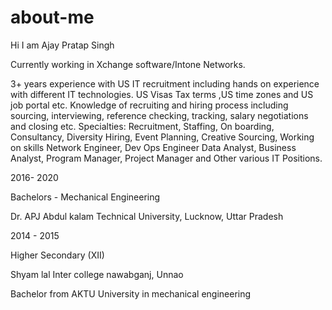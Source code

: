 # about-me
Hi
I am Ajay Pratap Singh

Currently working in Xchange software/Intone Networks.


3+ years experience with US IT recruitment including hands on experience with different IT technologies. US Visas Tax terms ,US time zones and US job portal etc.
Knowledge of recruiting and hiring process including sourcing, interviewing,
reference checking, tracking, salary negotiations and closing etc.
Specialties: Recruitment, Staffing, On boarding, Consultancy, Diversity Hiring, Event Planning, Creative Sourcing,
Working on skills Network Engineer, Dev Ops Engineer Data Analyst, Business Analyst, Program Manager, Project Manager and Other various IT Positions.



2016- 2020

Bachelors - Mechanical Engineering

Dr. APJ Abdul kalam Technical University,
Lucknow,
Uttar Pradesh

2014 - 2015

Higher Secondary (XII)

Shyam lal Inter college nawabganj,
Unnao


Bachelor from AKTU University in mechanical engineering
